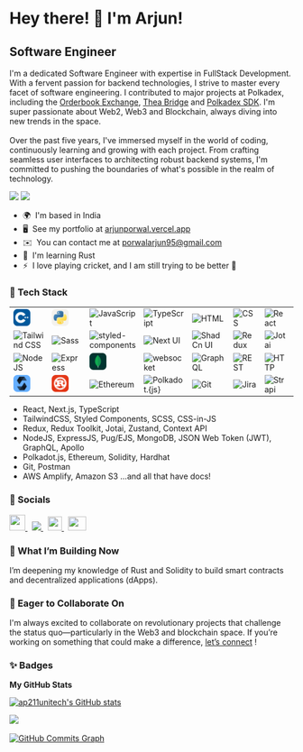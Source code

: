 Hey there! 👋 I'm Arjun!
=============================

Software Engineer
------------------

I'm a dedicated Software Engineer with expertise in FullStack Development. With a fervent passion for backend technologies, I strive to master every facet of software engineering. I contributed to major projects at Polkadex, including the [Orderbook Exchange](https://orderbook.polkadex.ee), [Thea Bridge](https://orderbook.polkadex.ee/thea) and [Polkadex SDK](https://github.com/Polkadex-Substrate/polkadex-ts). I'm super passionate about Web2, Web3 and Blockchain, always diving into new trends in the space.
</br> </br>
Over the past five years, I've immersed myself in the world of coding, continuously learning and growing with each project. From crafting seamless user interfaces to architecting robust backend systems, I'm committed to pushing the boundaries of what's possible in the realm of technology.

![](https://komarev.com/ghpvc/?username=ap211unitech&abbreviated=true&style=for-the-badge&color=0891b2&labelColor=000000)  <a href="https://www.github.com/ap211unitech" target="_blank" rel="noreferrer"><img
src="https://img.shields.io/github/followers/ap211unitech?logo=github&style=for-the-badge&color=0891b2&labelColor=000000" /></a> &nbsp;

* 🌍  I'm based in India
* 🖥️  See my portfolio at [arjunporwal.vercel.app](https://arjunporwal.vercel.app)
* ✉️  You can contact me at [porwalarjun95@gmail.com](mailto:porwalarjun95@gmail.com)
* 🧠  I'm learning Rust
* ⚡  I love playing cricket, and I am still trying to be better 🤫

### 🔧 Tech Stack

<table>
  <tr>
    <td>
      <img
        width="30"
        src="https://raw.githubusercontent.com/tandpfun/skill-icons/65dea6c4eaca7da319e552c09f4cf5a9a8dab2c8/icons/CPP.svg"
        alt="C++"
        title="C++"
      />
    </td>
    <td>
      <img
        width="30"
        src="https://raw.githubusercontent.com/tandpfun/skill-icons/65dea6c4eaca7da319e552c09f4cf5a9a8dab2c8/icons/Python-Light.svg"
        alt="Python"
        title="Python"
      />
    </td>
    <td>
      <img
        width="30"
        src="https://user-images.githubusercontent.com/25181517/117447155-6a868a00-af3d-11eb-9cfe-245df15c9f3f.png"
        alt="JavaScript"
        title="JavaScript"
      />
    </td>
    <td>
      <img
        width="30"
        src="https://user-images.githubusercontent.com/25181517/183890598-19a0ac2d-e88a-4005-a8df-1ee36782fde1.png"
        alt="TypeScript"
        title="TypeScript"
      />
    </td>
    <td>
      <img
        width="30"
        src="https://user-images.githubusercontent.com/25181517/192158954-f88b5814-d510-4564-b285-dff7d6400dad.png"
        alt="HTML"
        title="HTML"
      />
    </td>
    <td>
      <img
        width="30"
        src="https://user-images.githubusercontent.com/25181517/183898674-75a4a1b1-f960-4ea9-abcb-637170a00a75.png"
        alt="CSS"
        title="CSS"
      />
    </td>
    <td>
      <img
        width="30"
        src="https://user-images.githubusercontent.com/25181517/183897015-94a058a6-b86e-4e42-a37f-bf92061753e5.png"
        alt="React"
        title="React"
      />
    </td>
    <td>
      <img
        width="30"
        src="https://raw.githubusercontent.com/danielcranney/readme-generator/main/public/icons/skills/nextjs.svg"
        alt="Next.js"
        title="Next.js"
      />
    </td>
  </tr>
  <tr>
    <td>
      <img
        width="30"
        src="https://user-images.githubusercontent.com/25181517/202896760-337261ed-ee92-4979-84c4-d4b829c7355d.png"
        alt="Tailwind CSS"
        title="Tailwind CSS"
      />
    </td>
    <td>
      <img
        width="30"
        src="https://user-images.githubusercontent.com/25181517/192158956-48192682-23d5-4bfc-9dfb-6511ade346bc.png"
        alt="Sass"
        title="Sass"
      />
    </td>
    <td>
      <img
        width="30"
        src="https://www.styled-components.com/atom.png"
        alt="styled-components"
        title="styled-components"
      />
    </td>
    <td>
      <img
        width="30"
        src="https://github.com/user-attachments/assets/9027732b-de8c-4c4b-a065-235e15e33e5e"
        alt="Next UI"
        title="Next UI"
      />
    </td>
    <td>
      <img
        width="30"
        src="https://github.com/user-attachments/assets/e4bd419a-2a4a-459a-ba9a-d3324e693c4d"
        alt="ShadCn UI"
        title="ShadCn UI"
      />
    </td>
    <td>
      <img
        width="30"
        src="https://user-images.githubusercontent.com/25181517/187896150-cc1dcb12-d490-445c-8e4d-1275cd2388d6.png"
        alt="Redux"
        title="Redux"
      />
    </td>
    <td>
      <img
        width="30"
        src="https://cdn.candycode.com/jotai/jotai-mascot.png"
        alt="Jotai"
        title="Jotai"
      />
    </td>
    <td>
      <img
        width="30"
        src="https://zustand-demo.pmnd.rs/logo192.png"
        alt="Zustand"
        title="Zustand"
      />
    </td>
  </tr>
  <tr>
    <td>
      <img
        width="30"
        src="https://raw.githubusercontent.com/danielcranney/readme-generator/main/public/icons/skills/nodejs-colored.svg"
        alt="NodeJS"
        title="NodeJS"
      />
    </td>
    <td>
      <img
        width="30"
        src="https://raw.githubusercontent.com/danielcranney/readme-generator/main/public/icons/skills/express.svg"
        alt="Express"
        title="Express"
      />
    </td>
    <td>
      <img
        width="30"
        src="https://raw.githubusercontent.com/tandpfun/skill-icons/65dea6c4eaca7da319e552c09f4cf5a9a8dab2c8/icons/MongoDB.svg"
        alt="MongoDB"
        title="MongoDB"
      />
    </td>
    <td>
      <img
        width="30"
        src="https://user-images.githubusercontent.com/25181517/187070862-03888f18-2e63-4332-95fb-3ba4f2708e59.png"
        alt="websocket"
        title="websocket"
      />
    </td>
    <td>
      <img
        width="30"
        src="https://user-images.githubusercontent.com/25181517/192107856-aa92c8b1-b615-47c3-9141-ed0d29a90239.png"
        alt="GraphQL"
        title="GraphQL"
      />
    </td>
    <td>
      <img
        width="30"
        src="https://user-images.githubusercontent.com/25181517/192107858-fe19f043-c502-4009-8c47-476fc89718ad.png"
        alt="REST"
        title="REST"
      />
    </td>
    <td>
      <img
        width="30"
        src="https://user-images.githubusercontent.com/25181517/192107854-765620d7-f909-4953-a6da-36e1ef69eea6.png"
        alt="HTTP"
        title="HTTP"
      />
    </td>
    <td>
      <img
        width="30"
        src="https://raw.githubusercontent.com/tandpfun/skill-icons/65dea6c4eaca7da319e552c09f4cf5a9a8dab2c8/icons/AWS-Dark.svg"
        alt="AWS"
        title="AWS"
      />
    </td>
  </tr>
  <tr>
    <td>
      <img
        width="30"
        src="https://raw.githubusercontent.com/tandpfun/skill-icons/65dea6c4eaca7da319e552c09f4cf5a9a8dab2c8/icons/Solidity.svg"
        alt="Solidity"
        title="Solidity"
      />
    </td>
    <td>
      <img
        width="30"
        src="https://raw.githubusercontent.com/tandpfun/skill-icons/65dea6c4eaca7da319e552c09f4cf5a9a8dab2c8/icons/Rust.svg"
        alt="Rust"
        title="Rust"
      />
    </td>
    <td>
      <img
        width="30"
        src="https://raw.githubusercontent.com/danielcranney/readme-generator/main/public/icons/skills/ethereum.svg"
        alt="Ethereum"
        title="Ethereum"
      />
    </td>
    <td>
      <img
        width="30"
        src="https://avatars.githubusercontent.com/u/33775474?s=280&v=4"
        alt="Polkadot.{js}"
        title="Polkadot.{js}"
      />
    </td>
    <td>
      <img
        width="30"
        src="https://user-images.githubusercontent.com/25181517/192108372-f71d70ac-7ae6-4c0d-8395-51d8870c2ef0.png"
        alt="Git"
        title="Git"
      />
    </td>
    <td>
      <img
        width="30"
        src="https://user-images.githubusercontent.com/25181517/183912952-83784e94-629d-4c34-a961-ae2ae795b662.png"
        alt="Jira"
        title="Jira"
      />
    </td>
    <td>
      <img
        width="30"
        src="https://github-production-user-asset-6210df.s3.amazonaws.com/54946572/281752331-0ed1571c-e3df-4f34-94df-102c0afbdb2b.png"
        alt="Strapi"
        title="Strapi"
      />
    </td>
    <td>
      <img
        width="30"
        src="https://upload.wikimedia.org/wikipedia/commons/thumb/9/9a/Visual_Studio_Code_1.35_icon.svg/1024px-Visual_Studio_Code_1.35_icon.svg.png"
        alt="VSCode"
        title="Visual Studio Code"
      />
    </td>
  </tr>
</table>


- React, Next.js, TypeScript
- TailwindCSS, Styled Components, SCSS, CSS-in-JS
- Redux, Redux Toolkit, Jotai, Zustand, Context API
- NodeJS, ExpressJS, Pug/EJS, MongoDB, JSON Web Token (JWT), GraphQL, Apollo
- Polkadot.js, Ethereum, Solidity, Hardhat
- Git, Postman
- AWS Amplify, Amazon S3
  ...and all that have docs!

### 💬 Socials

<p align="left"> <a href="https://www.github.com/ap211unitech" target="_blank" rel="noreferrer"> <picture> <source media="(prefers-color-scheme: dark)" srcset="https://raw.githubusercontent.com/danielcranney/readme-generator/main/public/icons/socials/github-dark.svg" /> <source media="(prefers-color-scheme: light)" srcset="https://raw.githubusercontent.com/danielcranney/readme-generator/main/public/icons/socials/github.svg" /> <img src="https://raw.githubusercontent.com/danielcranney/readme-generator/main/public/icons/socials/github.svg" width="28" height="28" /> </picture> </a> &nbsp; <a href="https://www.linkedin.com/in/arjun-porwal-9198b71a3/" target="_blank" rel="noreferrer"> <picture> <source media="(prefers-color-scheme: dark)" srcset="https://raw.githubusercontent.com/danielcranney/readme-generator/main/public/icons/socials/linkedin.svg" width="28" height="28" /> <img src="https://raw.githubusercontent.com/danielcranney/readme-generator/main/public/icons/socials/linkedin.svg" /> <source media="(prefers-color-scheme: light)" srcset="https://raw.githubusercontent.com/danielcranney/readme-generator/main/public/icons/socials/linkedin.svg" />  </picture> </a> &nbsp; <a href="https://www.x.com/arjun_porwal_33" target="_blank" rel="noreferrer"> <picture> <source media="(prefers-color-scheme: dark)" srcset="https://raw.githubusercontent.com/danielcranney/readme-generator/main/public/icons/socials/twitter-dark.svg" /> <source media="(prefers-color-scheme: light)" srcset="https://raw.githubusercontent.com/danielcranney/readme-generator/main/public/icons/socials/twitter.svg" /> <img src="https://raw.githubusercontent.com/danielcranney/readme-generator/main/public/icons/socials/twitter.svg" width="25" height="25" /> </picture> </a> &nbsp; <a href="https://www.dev.to/ap211" target="_blank" rel="noreferrer"> <picture> <source media="(prefers-color-scheme: dark)" srcset="https://raw.githubusercontent.com/danielcranney/readme-generator/main/public/icons/socials/devdotto-dark.svg" /> <source media="(prefers-color-scheme: light)" srcset="https://raw.githubusercontent.com/danielcranney/readme-generator/main/public/icons/socials/devdotto.svg" /> <img src="https://raw.githubusercontent.com/danielcranney/readme-generator/main/public/icons/socials/devdotto.svg" width="32" height="25" /> </picture> </a></p>

### 🔭 What I’m Building Now
I’m deepening my knowledge of Rust and Solidity to build smart contracts and decentralized applications (dApps).

### 🎯 Eager to Collaborate On
I'm always excited to collaborate on revolutionary projects that challenge the status quo—particularly in the Web3 and blockchain space. If you’re working on something that could make a difference, [let’s connect](https://www.linkedin.com/in/arjun-porwal-9198b71a3/) !

### ✨ Badges

<b>My GitHub Stats</b>

<a href="http://www.github.com/ap211unitech"><img src="https://github-readme-stats.vercel.app/api?username=ap211unitech&show_icons=true&hide=&count_private=true&title_color=0891b2&text_color=ffffff&icon_color=0891b2&bg_color=1c1917&hide_border=true&show_icons=true" alt="ap211unitech's GitHub stats" /></a> &nbsp;

<a href="http://www.github.com/ap211unitech"><img src="https://github-readme-streak-stats-nbwu.vercel.app/?user=ap211unitech&stroke=ffffff&background=1c1917&ring=0891b2&fire=0891b2&currStreakNum=ffffff&currStreakLabel=0891b2&sideNums=ffffff&sideLabels=ffffff&dates=ffffff&hide_border=true" /></a> &nbsp;

<a href="http://www.github.com/ap211unitech"><img src="https://github-readme-activity-graph.vercel.app/graph?username=ap211unitech&bg_color=1c1917&color=ffffff&line=0891b2&point=ffffff&area_color=1c1917&area=true&hide_border=true&custom_title=GitHub%20Commits%20Graph" alt="GitHub Commits Graph" /></a> &nbsp;
